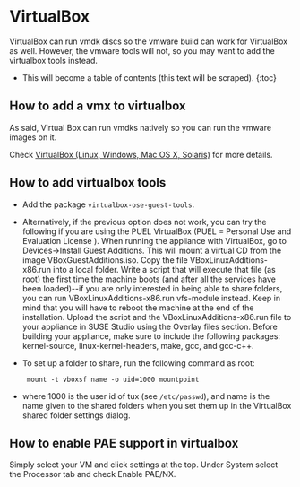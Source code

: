 # VirtualBox

VirtualBox can run vmdk discs so the vmware build can work for
VirtualBox as well. However, the vmware tools will not, so you may want
to add the virtualbox tools instead.

* This will become a table of contents (this text will be scraped).
{:toc}


## How to add a vmx to virtualbox

As said, Virtual Box can run vmdks natively so you can run the vmware
images on it.

Check [VirtualBox (Linux, Windows, Mac OS X, Solaris)][oo-virtualbox]
for more details.


## How to add virtualbox tools

* Add the package `virtualbox-ose-guest-tools`.
* Alternatively, if the previous option does not work, you can try the
  following if you are using the PUEL VirtualBox (PUEL = Personal Use
  and Evaluation License ). When running the appliance with VirtualBox,
  go to Devices->Install Guest Additions. This will mount a virtual CD
  from the image VBoxGuestAdditions.iso. Copy the file
  VBoxLinuxAdditions-x86.run into a local folder. Write a script that
  will execute that file (as root) the first time the machine boots (and
  after all the services have been loaded)--if you are only interested
  in being able to share folders, you can run VBoxLinuxAdditions-x86.run
  vfs-module instead. Keep in mind that you will have to reboot the
  machine at the end of the installation. Upload the script and the
  VBoxLinuxAdditions-x86.run file to your appliance in SUSE Studio using
  the Overlay files section. Before building your appliance, make sure
  to include the following packages: kernel-source,
  linux-kernel-headers, make, gcc, and gcc-c++.
* To set up a folder to share, run the following command as root:

       mount -t vboxsf name -o uid=1000 mountpoint

* where 1000 is the user id of tux (see `/etc/passwd`), and name is the
  name given to the shared folders when you set them up in the
  VirtualBox shared folder settings dialog.


## How to enable PAE support in virtualbox

Simply select your VM and click settings at the top. Under System select
the Processor tab and check Enable PAE/NX.


[oo-virtualbox]: http://wiki.opensuse.org/openSUSE:How_to_use_downloaded_SUSE_Studio_appliances#VirtualBox
